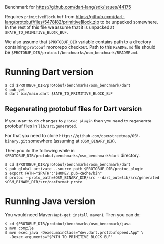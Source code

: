 Benchmark for https://github.com/dart-lang/sdk/issues/44175

Requires `primitiveBlock.buf` from
https://github.com/dart-lang/protobuf/files/5478182/primitiveBlock.zip
to be unpacked somewhere. In the rest of this file we assume that it is
unpacked at `$PATH_TO_PRIMITIVE_BLOCK_BUF`.

We also assume that `$PROTOBUF_DIR` variable contains path to a directory
containing `protobuf` monorepo checkout. Path to this `README.md` file should
be `$PROTOBUF_DIR/protobuf/benchmarks/osm_benchmark/README.md`.

# Running Dart version

```console
$ cd $PROTOBUF_DIR/protobuf/benchmarks/osm_benchmark/dart
$ pub get
$ dart bin/main.dart $PATH_TO_PRIMITIVE_BLOCK_BUF
```
## Regenerating protobuf files for Dart version

If you want to do changes to `protoc_plugin` then you need to regenerate
protobuf files in `lib/src/generated`.

For that you need to clone `https://github.com/openstreetmap/OSM-binary.git`
somewhere (assuming at `$OSM_BINARY_DIR`).

Then you do the following while in `$PROTOBUF_DIR/protobuf/benchmarks/osm_benchmark/dart` directory.

```console
$ cd $PROTOBUF_DIR/protobuf/benchmarks/osm_benchmark/dart
$ pub global activate --source path $PROTOBUF_DIR/protoc_plugin
$ export PATH="$PATH":"$HOME/.pub-cache/bin"
$ protoc --proto_path=$OSM_BINARY_DIR/src --dart_out=lib/src/generated $OSM_BINARY_DIR/src/osmformat.proto
```

# Running Java version

You would need Maven (`apt-get install maven`). Then you can do:

```console
$ cd $PROTOBUF_DIR/protobuf/benchmarks/osm_benchmark/java
$ mvn compile
$ mvn exec:java -Dexec.mainClass="dev.dart.protobufspeed.App" \
  -Dexec.arguments="$PATH_TO_PRIMITIVE_BLOCK_BUF"
```


